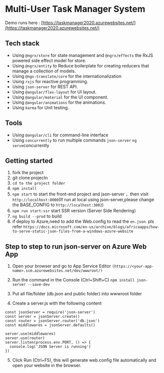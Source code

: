 # Multi-User Task Manager System

Demo runs here : [https://taskmanager2020.azurewebsites.net/](https://taskmanager2020.azurewebsites.net/)

## Tech stack

- Using `@ngrx/store` for state management and `@ngrx/effects` the RxJS powered side effect model for store.
- Using `@ngrx/entity` to Reduce boilerplate for creating reducers that manage a collection of models.
- Using `@ngx-translate/core` for the internationalization
- Using `rxjs` for reactive programming.
- Using `json-server` for REST API.
- Using `@angular/flex-layout` for UI layout.
- Using `@angular/material` for the UI component.
- Using `@angular/animations` for the animations.
- Using `karma` for Unit testing.

## Tools

- Using `@angular/cli` for command-line interface
- Using `concurrently` to run multiple commands `json-server`  `ng serve`concurrently

## Getting started

1. fork the project
2. git clone projectn
3. `cd to the project folder`
4. `npm install`
5. `npm start` to start the front-end project and json-server ，then visit `http://localhost:8000`(If run at local using json-server,please change the BASE_CONFIG to `http://localhost:3002`)
6. `npm run start:ssr` start SSR version (Server Side Rendering）
7. `ng build --prod` to build
8. if deploy to Azure,need to add the Web.config to read the `en.json`. pls refer `https://docs.microsoft.com/en-us/archive/blogs/africaapps/how-to-serve-static-json-files-from-a-windows-azure-website`

## Step to step to run json-server on Azure Web App

1. Open your browser and go to App Service Editor `(https://<your-app-name>.scm.azurewebsites.net/dev/wwwroot/)`

2. Run the command in the Console (Ctrl+Shift+C)
`npm install json-server --save-dev`

3. Put all file/folder (db.json and public folder) into wwwroot folder

4. Create a server.js with the following content

```
const jsonServer = require('json-server')
const server = jsonServer.create()
const router = jsonServer.router('db.json')
const middlewares = jsonServer.defaults()

server.use(middlewares)
server.use(router)
server.listen(process.env.PORT, () => {
  console.log('JSON Server is running')
})
```

5. Click Run (Ctrl+F5), this will generate web.config file automatically and open your website in the browser.

